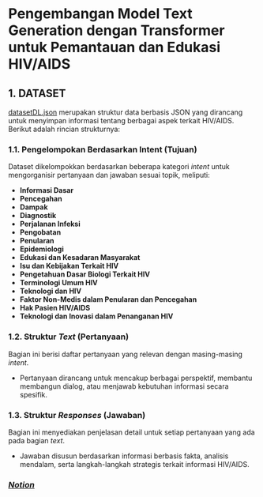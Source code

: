 # Pengembangan Model Text Generation dengan Transformer untuk Pemantauan dan Edukasi HIV/AIDS  

## 1. **DATASET**  

[datasetDL.json](https://github.com/user-attachments/files/17963940/datasetDL.json) 
merupakan struktur data berbasis JSON yang dirancang untuk menyimpan informasi tentang berbagai aspek terkait HIV/AIDS. Berikut adalah rincian strukturnya:  

### **1.1. Pengelompokan Berdasarkan Intent (Tujuan)**  
Dataset dikelompokkan berdasarkan beberapa kategori *intent* untuk mengorganisir pertanyaan dan jawaban sesuai topik, meliputi:  
- **Informasi Dasar**  
- **Pencegahan**  
- **Dampak**  
- **Diagnostik**  
- **Perjalanan Infeksi**  
- **Pengobatan**  
- **Penularan**  
- **Epidemiologi**  
- **Edukasi dan Kesadaran Masyarakat**  
- **Isu dan Kebijakan Terkait HIV**  
- **Pengetahuan Dasar Biologi Terkait HIV**  
- **Terminologi Umum HIV**  
- **Teknologi dan HIV**  
- **Faktor Non-Medis dalam Penularan dan Pencegahan**  
- **Hak Pasien HIV/AIDS**  
- **Teknologi dan Inovasi dalam Penanganan HIV**  

### **1.2. Struktur *Text* (Pertanyaan)**  
Bagian ini berisi daftar pertanyaan yang relevan dengan masing-masing *intent*.  
- Pertanyaan dirancang untuk mencakup berbagai perspektif, membantu membangun dialog, atau menjawab kebutuhan informasi secara spesifik.  

### **1.3. Struktur *Responses* (Jawaban)**  
Bagian ini menyediakan penjelasan detail untuk setiap pertanyaan yang ada pada bagian *text*.  
- Jawaban disusun berdasarkan informasi berbasis fakta, analisis mendalam, serta langkah-langkah strategis terkait informasi HIV/AIDS.

### *[Notion](https://organized-mandolin-c9d.notion.site/Deep-Learning-Kelompok-19-13232a2311c2809890ebca611ae2339b)*
